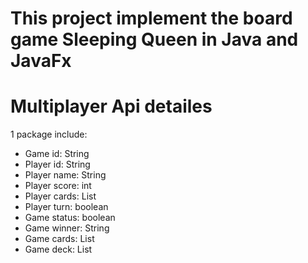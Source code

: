 # This project implement the board game Sleeping Queen in Java and JavaFx

# Multiplayer Api detailes

1 package include:

- Game id: String
- Player id: String
- Player name: String
- Player score: int
- Player cards: List<Card>
- Player turn: boolean
- Game status: boolean
- Game winner: String
- Game cards: List<Card>
- Game deck: List<Card>
